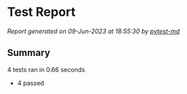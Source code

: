 # Test Report

*Report generated on 09-Jun-2023 at 18:55:30 by [pytest-md]*

[pytest-md]: https://github.com/hackebrot/pytest-md

## Summary

4 tests ran in 0.66 seconds

- 4 passed
